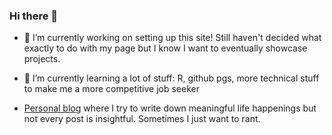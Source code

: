 ### Hi there 👋

<!--
**itzelc2/itzelc2** is a ✨ _special_ ✨ repository because its `README.md` (this file) appears on your GitHub profile.
-->

- 🔭 I’m currently working on setting up this site! Still haven't decided what exactly to do with my page but I know I want to eventually showcase projects.

- 🌱 I’m currently learning a lot of stuff: R, github pgs, more technical stuff to make me a more competitive job seeker

- <a href="https://dispiritedraspberry.blogspot.com/">Personal blog</a> where I try to write down meaningful life happenings but not every post is insightful. Sometimes I just want to rant.
